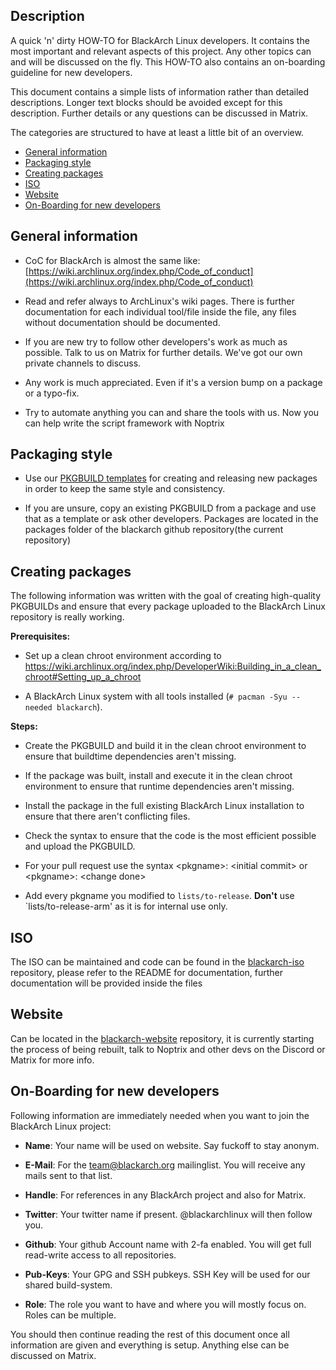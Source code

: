 ## Description

A quick 'n' dirty HOW-TO for BlackArch Linux developers. It contains the most
important and relevant aspects of this project. Any other topics can and will be
discussed on the fly. This HOW-TO also contains an on-boarding guideline for
new developers.

This document contains a simple lists of information rather than detailed
descriptions. Longer text blocks should be avoided except for this description.
Further details or any questions can be discussed in Matrix.

The categories are structured to have at least a little bit of an overview.

- [General information](#general-information)
- [Packaging style](#packaging-style)
- [Creating packages](#creating-packages)
- [ISO](#iso)
- [Website](#website)
- [On-Boarding for new developers](#on-boarding-for-new-developers)

## General information

- CoC for BlackArch is almost the same like:
[https://wiki.archlinux.org/index.php/Code_of_conduct](https://wiki.archlinux.org/index.php/Code_of_conduct)

- Read and refer always to ArchLinux's wiki pages. There is further documentation for each individual tool/file inside the file, any files without documentation should be documented.

- If you are new try to follow other developers's work as much as possible. Talk
  to us on Matrix for further details. We've got our own private channels
  to discuss.

- Any work is much appreciated. Even if it's a version bump on a package or a
  typo-fix.

- Try to automate anything you can and share the tools with us. Now you can help write the script framework with Noptrix


## Packaging style

- Use our [PKGBUILD templates](https://github.com/BlackArch/blackarch-pkgbuilds)
  for creating and releasing new packages in order to keep the same style and
  consistency.

- If you are unsure, copy an existing PKGBUILD from a package and use that as a
  template or ask other developers. Packages are located in the packages folder of the blackarch github repository(the current repository)


## Creating packages


The following information was written with the goal of creating high-quality PKGBUILDs and ensure that every package uploaded to the BlackArch Linux repository is really working.

**Prerequisites:**

- Set up a clean chroot environment according to https://wiki.archlinux.org/index.php/DeveloperWiki:Building_in_a_clean_chroot#Setting_up_a_chroot

- A BlackArch Linux system with all tools installed (`# pacman -Syu --needed blackarch`).

**Steps:**

- Create the PKGBUILD and build it in the clean chroot environment to ensure that buildtime dependencies aren't missing.

- If the package was built, install and execute it in the clean chroot environment to ensure that runtime dependencies aren't missing.

- Install the package in the full existing BlackArch Linux installation to ensure that there aren't conflicting files.

- Check the syntax to ensure that the code is the most efficient possible and upload the PKGBUILD.

- For your pull request use the syntax \<pkgname\>: \<initial commit\> or \<pkgname\>: \<change done\>

- Add every pkgname you modified to `lists/to-release`. **Don't** use `lists/to-release-arm' as it is for internal use only.

## ISO

The ISO can be maintained and code can be found in the [blackarch-iso](https://github.com/BlackArch/blackarch-iso) repository, please refer to the README for documentation, further documentation will be provided inside the files


## Website

Can be located in the [blackarch-website](https://github.com/BlackArch/blackarch-site) repository, it is currently starting the process of being rebuilt, talk to Noptrix and other devs on the Discord or Matrix for more info.

## On-Boarding for new developers

Following information are immediately needed when you want to join the BlackArch
Linux project:

- **Name**: Your name will be used on website. Say fuckoff to stay anonym.

- **E-Mail**: For the team@blackarch.org mailinglist. You will receive any mails
sent to that list.

- **Handle**: For references in any BlackArch project and also for Matrix.

- **Twitter**: Your twitter name if present. @blackarchlinux will then follow
you.

- **Github**: Your github Account name with 2-fa enabled. You will get full
read-write access to all repositories.

- **Pub-Keys**: Your GPG and SSH pubkeys. SSH Key will be used for our shared
build-system.

- **Role**: The role you want to have and where you will mostly focus on. Roles
can be multiple.

You should then continue reading the rest of this document once all information
are given and everything is setup. Anything else can be discussed on Matrix.


